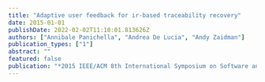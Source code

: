 ```yaml
---
title: "Adaptive user feedback for ir-based traceability recovery"
date: 2015-01-01
publishDate: 2022-02-02T11:10:01.813626Z
authors: ["Annibale Panichella", "Andrea De Lucia", "Andy Zaidman"]
publication_types: ["1"]
abstract: ""
featured: false
publication: "*2015 IEEE/ACM 8th International Symposium on Software and Systems Traceability*"
---
```


